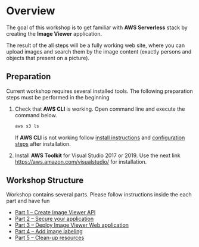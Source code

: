 # Overview

The goal of this workshop is to get familiar with **AWS Serverless** stack by creating the **Image Viewer** application.

The result of the all steps will be a fully working web site, where you can upload images and search them by the image content (exactly persons and objects that present on a picture).

## Preparation

Current workshop requires several installed tools. The following preparation steps must be performed in the beginning

1. Check that **AWS CLI** is working. Open command line and execute the command below.

    ```sh
    aws s3 ls
    ```

    If **AWS CLI** is not working follow [install instructions](https://docs.aws.amazon.com/cli/latest/userguide/install-cliv1.html) and [configuration steps](https://docs.aws.amazon.com/cli/latest/userguide/cli-chap-configure.html) after installation.

2. Install **AWS Toolkit** for Visual Studio 2017 or 2019. Use the next link <https://aws.amazon.com/visualstudio/> for installation.

## Workshop Structure

Workshop contains several parts. Please follow instructions inside the each part and have fun

* [Part 1 – Create Image Viewer API](docs/part1/part.md)
* [Part 2 – Secure your application](docs/part2/part.md)
* [Part 3 – Deploy Image Viewer Web application](docs/part3/part.md)
* [Part 4 – Add image labeling](docs/part4/part.md)
* [Part 5 – Clean-up resources](docs/part5/part.md)
